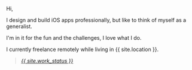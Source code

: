 Hi,

I design and build iOS apps professionally, but like to think of myself as a generalist.

I'm in it for the fun and the challenges, I love what I do.

I currently freelance remotely while living in {{ site.location }}.

> [*{{ site.work_status }}*](/resume.html)
